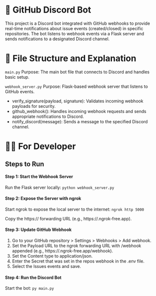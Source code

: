 # 🐙 GitHub Discord Bot

This project is a Discord bot integrated with GitHub webhooks to provide real-time notifications about issue events (created/closed) in specific repositories. The bot listens to webhook events via a Flask server and sends notifications to a designated Discord channel.

# 📁 File Structure and Explanation

`main.py`
Purpose: The main bot file that connects to Discord and handles basic setup.

`webhook_server.py`
Purpose: Flask-based webhook server that listens to GitHub events.

- verify_signature(payload, signature): Validates incoming webhook payloads for security.
- github_webhook(): Handles incoming webhook requests and sends appropriate notifications to Discord.
- notify_discord(message): Sends a message to the specified Discord channel.

# 👨‍💻 For Developer

## Steps to Run

#### Step 1: Start the Webhook Server

Run the Flask server locally:
`python webhook_server.py`

#### Step 2: Expose the Server with ngrok

Start ngrok to expose the local server to the internet:
`ngrok http 5000`

Copy the https:// forwarding URL (e.g., https://<ngrok-subdomain>.ngrok-free.app).

#### Step 3: Update GitHub Webhook

1. Go to your GitHub repository > Settings > Webhooks > Add webhook.
2. Set the Payload URL to the ngrok forwarding URL with /webhook appended (e.g., https://<your-ngrok-subdomain>.ngrok-free.app/webhook).
3. Set the Content type to application/json.
4. Enter the Secret that was set in the repos webhook in the .env file.
5. Select the Issues events and save.

#### Step 4: Run the Discord Bot

Start the bot:
`py main.py`
